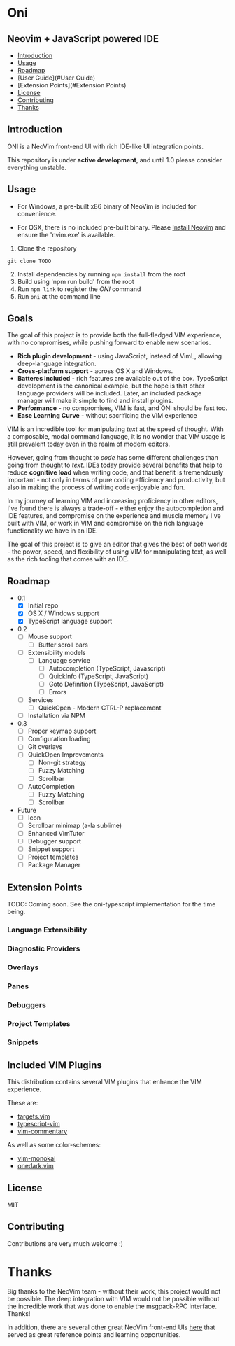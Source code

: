 # Oni
## Neovim + JavaScript powered IDE

- [Introduction](#Introduction)
- [Usage](#Usage)
- [Roadmap](#Roadmap)
- [User Guide](#User Guide)
- [Extension Points](#Extension Points)
- [License](#License)
- [Contributing](#Contributing)
- [Thanks](#Thanks)

## Introduction

ONI is a NeoVim front-end UI with rich IDE-like UI integration points.

This repository is under __active development__, and until 1.0 please consider everything unstable.

## Usage

- For Windows, a pre-built x86 binary of NeoVim is included for convenience.

- For OSX, there is no included pre-built binary. Please [Install Neovim](https://github.com/neovim/neovim/wiki/Installing-Neovim) and ensure the 'nvim.exe' is available.

1) Clone the repository

`git clone TODO`

2) Install dependencies by running `npm install` from the root
3) Build using 'npm run build' from the root
4) Run `npm link` to register the *ONI* command
5) Run `oni` at the command line

## Goals

The goal of this project is to provide both the full-fledged VIM experience, with no compromises, while pushing forward to enable new scenarios.

- __Rich plugin development__ - using JavaScript, instead of VimL, allowing deep-language integration.
- __Cross-platform support__ - across OS X and Windows.
- __Batteres included__ - rich features are available out of the box. TypeScript development is the canonical example, but the hope is that other language providers will be included. Later, an included package manager will make it simple to find and install plugins.
- __Performance__ - no compromises, VIM is fast, and ONI should be fast too.
- __Ease Learning Curve__ - without sacrificing the VIM experience

VIM is an incredible tool for manipulating *text* at the speed of thought. With a composable, modal command language, it is no wonder that VIM usage is still prevalent today even in the realm of modern editors.

However, going from thought to *code* has some different challenges than going from thought to *text*. IDEs today provide several benefits that help to reduce __cognitive load__ when writing code, and that benefit is tremendously important - not only in terms of pure coding efficiency and productivity, but also in making the process of writing code enjoyable and fun.

In my journey of learning VIM and increasing proficiency in other editors, I've found there is always a trade-off - either enjoy the autocompletion and IDE features, and compromise on the experience and muscle memory I've built with VIM, or work in VIM and compromise on the rich language functionality we have in an IDE.

The goal of this project is to give an editor that gives the best of both worlds - the power, speed, and flexibility of using VIM for manipulating text, as well as the rich tooling that comes with an IDE.

## Roadmap

- 0.1
    - [x] Initial repo
    - [x] OS X / Windows support
    - [x] TypeScript language support
- 0.2
    - [ ] Mouse support
        - [ ] Buffer scroll bars
    - [ ] Extensibility models
        - [ ] Language service
            - [ ] Autocompletion (TypeScript, Javascript)
            - [ ] QuickInfo (TypeScript, JavaScript)
            - [ ] Goto Definition (TypeScript, JavaScript)
            - [ ] Errors
    - [ ] Services
        - [ ] QuickOpen - Modern CTRL-P replacement
    - [ ] Installation via NPM
- 0.3
    - [ ] Proper keymap support
    - [ ] Configuration loading
    - [ ] Git overlays
    - [ ] QuickOpen Improvements
        - [ ] Non-git strategy
        - [ ] Fuzzy Matching
        - [ ] Scrollbar
    - [ ] AutoCompletion
        - [ ] Fuzzy Matching
        - [ ] Scrollbar

- Future
    - [ ] Icon
    - [ ] Scrollbar minimap (a-la sublime)
    - [ ] Enhanced VimTutor
    - [ ] Debugger support
    - [ ] Snippet support
    - [ ] Project templates
    - [ ] Package Manager

## Extension Points

TODO: Coming soon. See the oni-typescript implementation for the time being.

### Language Extensibility

### Diagnostic Providers

### Overlays

### Panes

### Debuggers

### Project Templates

### Snippets

## Included VIM Plugins

This distribution contains several VIM plugins that enhance the VIM experience.

These are:
- [targets.vim](https://github.com/wellle/targets.vim)
- [typescript-vim](https://github.com/leafgarland/typescript-vim)
- [vim-commentary](https://github.com/tpope/vim-commentary)

As well as some color-schemes:
- [vim-monokai](https://github.com/sickill/vim-monokai)
- [onedark.vim](https://github.com/joshdick/onedark.vim)

## License

MIT

## Contributing

Contributions are very much welcome :)

# Thanks

Big thanks to the NeoVim team - without their work, this project would not be possible. The deep integration with VIM would not be possible without the incredible work that was done to enable the msgpack-RPC interface. Thanks!

In addition, there are several other great NeoVim front-end UIs [here](https://github.com/neovim/neovim/wiki/Related-projects) that served as great reference points and learning opportunities.
